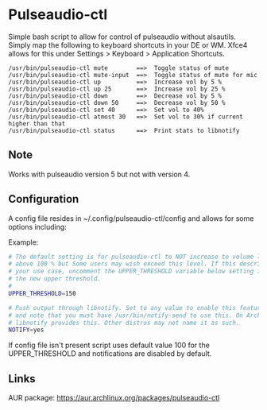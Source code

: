# Pulseaudio-ctl
Simple bash script to allow for control of pulseaudio without alsautils. Simply map the following to keyboard shortcuts in your DE or WM. Xfce4 allows for this under Settings > Keyboard > Application Shortcuts.

	/usr/bin/pulseaudio-ctl mute        ==>  Toggle status of mute
	/usr/bin/pulseaudio-ctl mute-input  ==>  Toggle status of mute for mic
	/usr/bin/pulseaudio-ctl up          ==>  Increase vol by 5 %
	/usr/bin/pulseaudio-ctl up 25       ==>  Increase vol by 25 %
	/usr/bin/pulseaudio-ctl down        ==>  Decrease vol by 5 %
	/usr/bin/pulseaudio-ctl down 50     ==>  Decrease vol by 50 %
	/usr/bin/pulseaudio-ctl set 40      ==>  Set vol to 40%
	/usr/bin/pulseaudio-ctl atmost 30   ==>  Set vol to 30% if current higher than that
	/usr/bin/pulseaudio-ctl status      ==>  Print stats to libnotify

## Note
Works with pulseaudio version 5 but not with version 4.

## Configuration
A config file resides in ~/.config/pulseaudio-ctl/config and allows for some options including:

Example:
```bash
# The default setting is for pulseaudio-ctl to NOT increase to volume level
# above 100 % but Some users may wish exceed this level. If this describes
# your use case, uncomment the UPPER_THRESHOLD variable below setting it to
# the new upper threshold.
#
UPPER_THRESHOLD=150

# Push output through libnotify. Set to any value to enable this feature
# and note that you must have /usr/bin/notify-send to use this. On Arch
# libnotify provides this. Other distros may not name it as such.
NOTIFY=yes
```

If config file isn't present script uses default value 100 for the UPPER_THRESHOLD and notifications are disabled by default.

## Links
AUR package: https://aur.archlinux.org/packages/pulseaudio-ctl
